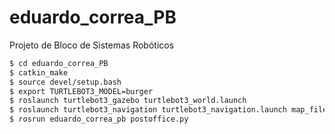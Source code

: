 # eduardo_correa_PB
Projeto de Bloco de Sistemas Robóticos
```bash
$ cd eduardo_correa_PB
$ catkin_make
$ source devel/setup.bash
$ export TURTLEBOT3_MODEL=burger
$ roslaunch turtlebot3_gazebo turtlebot3_world.launch
$ roslaunch turtlebot3_navigation turtlebot3_navigation.launch map_file:=src/eduardo_correa_pb/src/turtlebot3_world.yaml
$ rosrun eduardo_correa_pb postoffice.py
```
